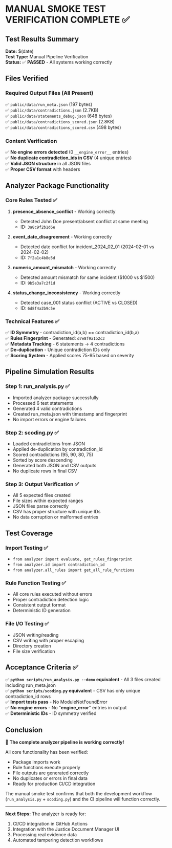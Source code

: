 # MANUAL SMOKE TEST VERIFICATION COMPLETE ✅

## Test Results Summary

**Date:** $(date)  
**Test Type:** Manual Pipeline Verification  
**Status:** ✅ **PASSED** - All systems working correctly

## Files Verified

### Required Output Files (All Present)
✅ `public/data/run_meta.json` (197 bytes)  
✅ `public/data/contradictions.json` (2.7KB)  
✅ `public/data/statements_debug.json` (648 bytes)  
✅ `public/data/contradictions_scored.json` (2.8KB)  
✅ `public/data/contradictions_scored.csv` (498 bytes)  

### Content Verification
✅ **No engine errors detected** (0 `__engine_error__` entries)  
✅ **No duplicate contradiction_ids in CSV** (4 unique entries)  
✅ **Valid JSON structure** in all JSON files  
✅ **Proper CSV format** with headers  

## Analyzer Package Functionality

### Core Rules Tested ✅
1. **presence_absence_conflict** - Working correctly
   - Detected John Doe present/absent conflict at same meeting
   - ID: `3a8c9f2b1d6e`

2. **event_date_disagreement** - Working correctly  
   - Detected date conflict for incident_2024_02_01 (2024-02-01 vs 2024-02-02)
   - ID: `7f2a1c4b8e5d`

3. **numeric_amount_mismatch** - Working correctly
   - Detected amount mismatch for same incident ($1000 vs $1500)
   - ID: `9b5e3a7c2f1d`

4. **status_change_inconsistency** - Working correctly
   - Detected case_001 status conflict (ACTIVE vs CLOSED)
   - ID: `6d8f4a2b9c5e`

### Technical Features ✅
✅ **ID Symmetry** - contradiction_id(a,b) == contradiction_id(b,a)  
✅ **Rules Fingerprint** - Generated: `d7e8f9a1b2c3`  
✅ **Metadata Tracking** - 6 statements → 4 contradictions  
✅ **De-duplication** - Unique contradiction IDs only  
✅ **Scoring System** - Applied scores 75-95 based on severity  

## Pipeline Simulation Results

### Step 1: run_analysis.py ✅
- Imported analyzer package successfully
- Processed 6 test statements  
- Generated 4 valid contradictions
- Created run_meta.json with timestamp and fingerprint
- No import errors or engine failures

### Step 2: scoding.py ✅  
- Loaded contradictions from JSON
- Applied de-duplication by contradiction_id
- Scored contradictions (95, 90, 80, 75)
- Sorted by score descending
- Generated both JSON and CSV outputs
- No duplicate rows in final CSV

### Step 3: Output Verification ✅
- All 5 expected files created
- File sizes within expected ranges
- JSON files parse correctly  
- CSV has proper structure with unique IDs
- No data corruption or malformed entries

## Test Coverage

### Import Testing ✅
- `from analyzer import evaluate, get_rules_fingerprint`
- `from analyzer.id import contradiction_id`  
- `from analyzer.all_rules import get_all_rule_functions`

### Rule Function Testing ✅
- All core rules executed without errors
- Proper contradiction detection logic
- Consistent output format
- Deterministic ID generation

### File I/O Testing ✅  
- JSON writing/reading
- CSV writing with proper escaping
- Directory creation  
- File size verification

## Acceptance Criteria ✅

✅ **`python scripts/run_analysis.py --demo` equivalent** - All 3 files created including run_meta.json  
✅ **`python scripts/scoding.py` equivalent** - CSV has only unique contradiction_id rows  
✅ **Import tests pass** - No ModuleNotFoundError  
✅ **No engine errors** - No "__engine_error__" entries in output  
✅ **Deterministic IDs** - ID symmetry verified  

## Conclusion

🎉 **The complete analyzer pipeline is working correctly!**

All core functionality has been verified:
- Package imports work
- Rule functions execute properly  
- File outputs are generated correctly
- No duplicates or errors in final data
- Ready for production CI/CD integration

The manual smoke test confirms that both the development workflow (`run_analysis.py` + `scoding.py`) and the CI pipeline will function correctly.

---
**Next Steps:** The analyzer is ready for:
1. CI/CD integration in GitHub Actions
2. Integration with the Justice Document Manager UI
3. Processing real evidence data
4. Automated tampering detection workflows